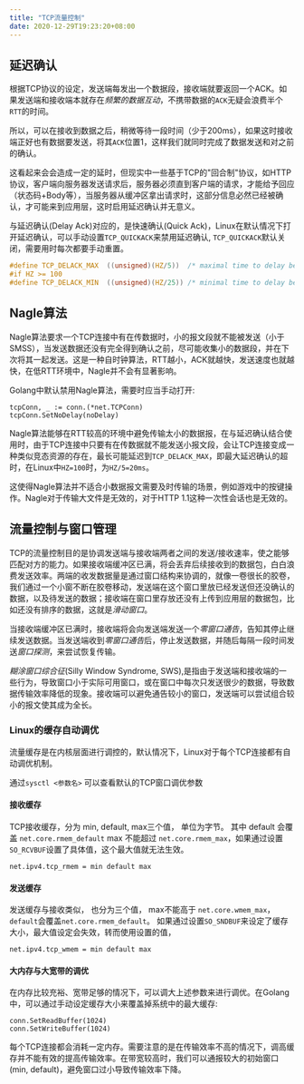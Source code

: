 ```yaml
---
title: "TCP流量控制"
date: 2020-12-29T19:23:20+08:00
---
```


## 延迟确认

根据TCP协议的设定，发送端每发出一个数据段，接收端就要返回一个ACK。如果发送端和接收端本就存在*频繁的数据互动*，不携带数据的`ACK`无疑会浪费半个`RTT`的时间。

所以，可以在接收到数据之后，稍微等待一段时间（少于200ms），如果这时接收端正好也有数据要发送，将其`ACK`位置1，这样我们就同时完成了数据发送和对之前的确认。

这看起来会会造成一定的延时，但现实中一些基于TCP的"回合制"协议，如HTTP协议，客户端向服务器发送请求后，服务器必须直到客户端的请求，才能给予回应（状态码+Body等），当服务器从缓冲区拿出请求时，这部分信息必然已经被确认，才可能来到应用层，这时启用延迟确认并无意义。

与延迟确认(Delay Ack)对应的，是快速确认(Quick Ack)，Linux在默认情况下打开延迟确认，可以手动设置`TCP_QUICKACK`来禁用延迟确认, `TCP_QUICKACK`默认关闭，需要用时每次都要手动重置。

```c
#define TCP_DELACK_MAX	((unsigned)(HZ/5))	/* maximal time to delay before sending an ACK */
#if HZ >= 100
#define TCP_DELACK_MIN	((unsigned)(HZ/25))	/* minimal time to delay before sending an ACK */
```

## Nagle算法

Nagle算法要求一个TCP连接中有在传数据时，小的报文段就不能被发送（小于SMSS），当发送数据还没有完全得到确认之前，尽可能收集小的数据段，并在下次将其一起发送。这是一种自时钟算法，RTT越小，ACK就越快，发送速度也就越快，在低RTT环境中，Nagle并不会有显著影响。

Golang中默认禁用Nagle算法，需要时应当手动打开:

```
tcpConn, _ := conn.(*net.TCPConn)
tcpConn.SetNoDelay(noDelay)
```

Nagle算法能够在RTT较高的环境中避免传输太小的数据报，在与延迟确认结合使用时，由于TCP连接中只要有在传数据就不能发送小报文段，会让TCP连接变成一种类似竞态资源的存在，最长可能延迟到`TCP_DELACK_MAX`，即最大延迟确认的超时，在Linux中`HZ=100`时，为`HZ/5=20ms`。

这使得Nagle算法并不适合小数据报文需要及时传输的场景，例如游戏中的按键操作。Nagle对于传输大文件是无效的，对于HTTP 1.1这种一次性会话也是无效的。

## 流量控制与窗口管理

TCP的流量控制目的是协调发送端与接收端两者之间的发送/接收速率，使之能够匹配对方的能力。如果接收端缓冲区已满，将会丢弃后续接收到的数据包，白白浪费发送效率。两端的收发数据量是通过窗口结构来协调的，就像一卷很长的胶卷，我们通过一个小窗不断在胶卷移动，发送端在这个窗口里放已经发送但还没确认的数据，以及待发送的数据；接收端在窗口里存放还没有上传到应用层的数据包，比如还没有排序的数据，这就是*滑动窗口*。

当接收端缓冲区已满时，接收端将会向发送端发送一个*零窗口通告*，告知其停止继续发送数据。当发送端收到*零窗口通告*后，停止发送数据，并随后每隔一段时间发送*窗口探测*，来尝试恢复传输。

*糊涂窗口综合征*(Silly Window Syndrome, SWS),是指由于发送端和接收端的一些行为，导致窗口小于实际可用窗口，或在窗口中每次只发送很少的数据，导致数据传输效率降低的现象。接收端可以避免通告较小的窗口，发送端可以尝试组合较小的报文使其成为全长。

### Linux的缓存自动调优

流量缓存是在内核层面进行调控的，默认情况下，Linux对于每个TCP连接都有自动调优机制。

通过`sysctl <参数名>` 可以查看默认的TCP窗口调优参数

#### 接收缓存

TCP接收缓存，分为 min, default, max三个值， 单位为字节。 
其中 default 会覆盖 `net.core.rmem_default`
max 不能超过 `net.core.rmem_max`，如果通过设置`SO_RCVBUF`设置了具体值，这个最大值就无法生效。

```
net.ipv4.tcp_rmem = min default max
```

#### 发送缓存

发送缓存与接收类似， 也分为三个值， max不能高于 `net.core.wmem_max`， `default`会覆盖`net.core.rmem_default`。
如果通过设置`SO_SNDBUF`来设定了缓存大小，最大值设定会失效，转而使用设置的值，
```
net.ipv4.tcp_wmem = min default max
```

#### 大内存与大宽带的调优

在内存比较充裕、宽带足够的情况下，可以调大上述参数来进行调优。在Golang中，可以通过手动设定缓存大小来覆盖掉系统中的最大缓存:

```
conn.SetReadBuffer(1024)
conn.SetWriteBuffer(1024)
```

每个TCP连接都会消耗一定内存。需要注意的是在传输效率不高的情况下，调高缓存并不能有效的提高传输效率。在带宽较高时，我们可以通报较大的初始窗口(min, default)，避免窗口过小导致传输效率下降。

